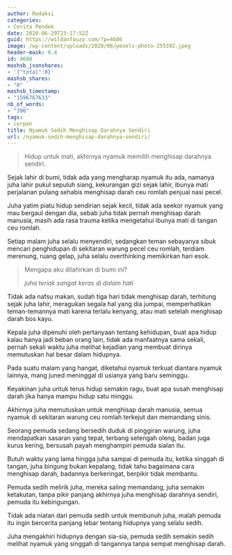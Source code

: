 ```yaml
---
author: Redaksi
categories:
- Cerita Pendek
date: 2020-06-29T23:17:52Z
guid: https://wildanfauzy.com/?p=4686
image: /wp-content/uploads/2020/06/pexels-photo-255392.jpeg
header-mask: 0.4
id: 4686
mashsb_jsonshares:
- '{"total":0}'
mashsb_shares:
- "0"
mashsb_timestamp:
- "1596767633"
nb_of_words:
- "396"
tags:
- cerpen
title: Nyamuk Sedih Menghisap Darahnya Sendiri
url: /nyamuk-sedih-menghisap-darahnya-sendiri/
---
```


<blockquote class="wp-block-quote">
  <p>
    Hidup untuk mati, akhirnya nyamuk memilih menghisap darahnya sendiri.
  </p>
</blockquote>

Sejak lahir di bumi, tidak ada yang mengharap nyamuk itu ada, namanya juha lahir pukul sepuluh siang, kekurangan gizi sejak lahir, ibunya mati perjalanan pulang sehabis menghisap darah ceu romlah penjual nasi pecel.

Juha yatim piatu hidup sendirian sejak kecil, tidak ada seekor nyamuk yang mau bergaul dengan dia, sebab juha tidak pernah menghisap darah manusia, masih ada rasa trauma ketika mengetahui ibunya mati di tangan ceu romlah.

Setiap malam juha selalu menyendiri, sedangkan teman sebayanya sibuk mencari penghidupan di sekitaran warung pecel ceu romlah, terdiam merenung, ruang gelap, juha selalu overthinking memikirkan hari esok.

<blockquote class="wp-block-quote">
  <p>
    Mengapa aku dilahirkan di bumi ini?
  </p>
  
  <cite>juha teriak sangat keras di dalam hati</cite>
</blockquote>

Tidak ada nafsu makan, sudah tiga hari tidak menghisap darah, terhitung sejak juha lahir, meragukan segala hal yang dia jumpai, memperhatikan teman-temannya mati karena terlalu kenyang, atau mati setelah menghisap darah bos kayu.

Kepala juha dipenuhi oleh pertanyaan tentang kehidupan, buat apa hidup kalau hanya jadi beban orang lain, tidak ada manfaatnya sama sekali, pernah sekali waktu juha melihat kejadian yang membuat dirinya memutuskan hal besar dalam hidupnya.

Pada suatu malam yang hangat, diketahui nyamuk terkuat diantara nyamuk lainnya, mang juned meninggal di usianya yang baru seminggu.

Keyakinan juha untuk terus hidup semakin ragu, buat apa susah menghisap darah jika hanya mampu hidup satu minggu.

Akhirnya juha memutuskan untuk menghisap darah manusia, semua nyamuk di sekitaran warung ceu romlah terkejut dan memandang sinis.

Seorang pemuda sedang bersedih duduk di pinggiran warung, juha mendapatkan sasaran yang tepat, terbang setengah oleng, badan juga kurus kering, bersusah payah menghampiri pemuda sialan itu.

Butuh waktu yang lama hingga juha sampai di pemuda itu, ketika singgah di tangan, juha bingung bukan kepalang, tidak tahu bagaimana cara menghisap darah, badannya berkeringat, berpikir tidak membantu.

Pemuda sedih melirik juha, mereka saling memandang, juha semakin ketakutan, tanpa pikir panjang akhirnya juha menghisap darahnya sendiri, pemuda itu kebingungan.

Tidak ada niatan dari pemuda sedih untuk membunuh juha, malah pemuda itu ingin bercerita panjang lebar tentang hidupnya yang selalu sedih.

Juha mengakhiri hidupnya dengan sia-sia, pemuda sedih semakin sedih melihat nyamuk yang singgah di tangannya tanpa sempat menghisap darah.